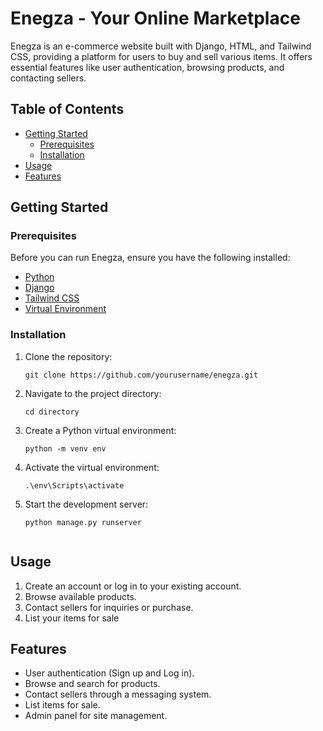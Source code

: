 # Enegza - Your Online Marketplace

Enegza is an e-commerce website built with Django, HTML, and Tailwind CSS, providing a platform for users to buy and sell various items. It offers essential features like user authentication, browsing products, and contacting sellers.

## Table of Contents

- [Getting Started](#getting-started)
  - [Prerequisites](#prerequisites)
  - [Installation](#installation)
- [Usage](#usage)
- [Features](#features)


## Getting Started

### Prerequisites

Before you can run Enegza, ensure you have the following installed:

- [Python](https://www.python.org/)
- [Django](https://www.djangoproject.com/)
- [Tailwind CSS](https://tailwindcss.com/)
- [Virtual Environment](https://docs.python.org/3/library/venv.html)

### Installation

1. Clone the repository:

   ```shell
   git clone https://github.com/yourusername/enegza.git
2. Navigate to the project directory:

   ```shell
   cd directory

3. Create a Python virtual environment:

   ```shell
   python -m venv env

4. Activate the virtual environment:

   ```shell
   .\env\Scripts\activate

5. Start the development server:

   ```shell
   python manage.py runserver


## Usage

1. Create an account or log in to your existing account.
2. Browse available products.
3. Contact sellers for inquiries or purchase.
4. List your items for sale


## Features
- User authentication (Sign up and Log in).
- Browse and search for products.
- Contact sellers through a messaging system.
- List items for sale.
- Admin panel for site management.
